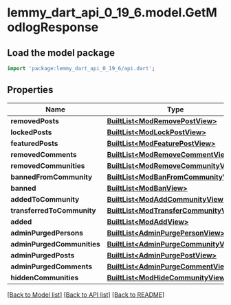 # lemmy_dart_api_0_19_6.model.GetModlogResponse

## Load the model package
```dart
import 'package:lemmy_dart_api_0_19_6/api.dart';
```

## Properties
Name | Type | Description | Notes
------------ | ------------- | ------------- | -------------
**removedPosts** | [**BuiltList&lt;ModRemovePostView&gt;**](ModRemovePostView.md) |  | 
**lockedPosts** | [**BuiltList&lt;ModLockPostView&gt;**](ModLockPostView.md) |  | 
**featuredPosts** | [**BuiltList&lt;ModFeaturePostView&gt;**](ModFeaturePostView.md) |  | 
**removedComments** | [**BuiltList&lt;ModRemoveCommentView&gt;**](ModRemoveCommentView.md) |  | 
**removedCommunities** | [**BuiltList&lt;ModRemoveCommunityView&gt;**](ModRemoveCommunityView.md) |  | 
**bannedFromCommunity** | [**BuiltList&lt;ModBanFromCommunityView&gt;**](ModBanFromCommunityView.md) |  | 
**banned** | [**BuiltList&lt;ModBanView&gt;**](ModBanView.md) |  | 
**addedToCommunity** | [**BuiltList&lt;ModAddCommunityView&gt;**](ModAddCommunityView.md) |  | 
**transferredToCommunity** | [**BuiltList&lt;ModTransferCommunityView&gt;**](ModTransferCommunityView.md) |  | 
**added** | [**BuiltList&lt;ModAddView&gt;**](ModAddView.md) |  | 
**adminPurgedPersons** | [**BuiltList&lt;AdminPurgePersonView&gt;**](AdminPurgePersonView.md) |  | 
**adminPurgedCommunities** | [**BuiltList&lt;AdminPurgeCommunityView&gt;**](AdminPurgeCommunityView.md) |  | 
**adminPurgedPosts** | [**BuiltList&lt;AdminPurgePostView&gt;**](AdminPurgePostView.md) |  | 
**adminPurgedComments** | [**BuiltList&lt;AdminPurgeCommentView&gt;**](AdminPurgeCommentView.md) |  | 
**hiddenCommunities** | [**BuiltList&lt;ModHideCommunityView&gt;**](ModHideCommunityView.md) |  | 

[[Back to Model list]](../README.md#documentation-for-models) [[Back to API list]](../README.md#documentation-for-api-endpoints) [[Back to README]](../README.md)


